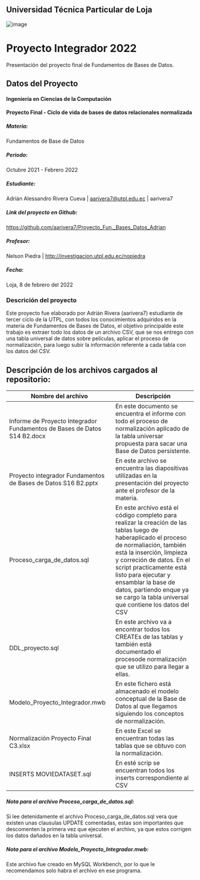 ## Universidad Técnica Particular de Loja
![image](https://user-images.githubusercontent.com/56032735/120117919-4f322780-c155-11eb-86b1-415562139384.png)
# Proyecto Integrador 2022
Presentación del proyecto final de Fundamentos de Bases de Datos.

## Datos del Proyecto
#### Ingeniería en Ciencias de la Computación
#### Proyecto Final - Ciclo de vida de bases de datos relacionales normalizada

##### Materia:
Fundamentos de Base de Datos 

##### Periodo: 
Octubre 2021 - Febrero 2022

##### Estudiante:
Adrián Alessandro Rivera Cueva | aarivera7@utpl.edu.ec | aarivera7

##### Link del proyecto en Github: 
https://github.com/aarivera7/Proyecto_Fun._Bases_Datos_Adrian

##### Profesor: 
Nelson Piedra | http://investigacion.utpl.edu.ec/nopiedra

##### Fecha: 
Loja, 8 de febrero del 2022

### Descrición del proyecto
Este proyecto fue elaborado por Adrián Rivera (aarivera7) estudiante de tercer ciclo de la UTPL,
con todos los conocimíentos adquiridos en la materia de Fundamentos de Bases de Datos, el objetivo
principalde este trabajo es extraer todo los datos de un archivo CSV, que se nos entrego con una
tabla universal de datos sobre películas, aplicar el proceso de normalización, para luego subir la 
información referente a cada tabla con los datos del CSV.

## Descripción de los archivos cargados al repositorio:

|Nombre del archivo|Descripción|
|------------------------------------------------------------------------|----------------------------------------|
|Informe de Proyecto Integrador Fundamentos de Bases de Datos S14 B2.docx|En este documento se encuentra el informe con todo el proceso de normalización aplicado de la tabla universar propuesta para sacar una Base de Datos persistente.|
|Proyecto integrador Fundamentos de Bases de Datos S16 B2.pptx |En este archivo se encuentra las diapositivas utilizadas en la presentación del proyecto ante el profesor de la materia.|
|Proceso_carga_de_datos.sql|En este archivo está el código completo para realizar la creación de las tablas luego de haberaplicado el proceso de normaliación, también está la inserción, limpieza y correción de datos. En el script practicamente está listo para ejecutar y ensamblar la base de datos, partiendo enque ya se cargo la tabla universal que contiene los datos del CSV|
|DDL_proyecto.sql|En este archivo va a encontrar todos los CREATEs de las tablas y también está documentado el procesode normalización que se utilizo para llegar a ellas.|
|Modelo_Proyecto_Integrador.mwb|En este fichero está almacenado el modelo conceptual de la Base de Datos al que llegamos siguiendo los conceptos de normalización.|
|Normalización Proyecto Final C3.xlsx|En este Excel se encuentran todas las tablas que se obtuvo con la normalización.|
|INSERTS MOVIEDATASET.sql|En esté scrip se encuentran todos los inserts correspondiente al CSV|

##### Nota para el archivo Proceso_carga_de_datos.sql: 
Si lee detenidamente el archivo Proceso_carga_de_datos.sql vera que existen unas clausulas UPDATE comentadas, estas
son importantes que descomenten la primera vez que ejecuten el archivo, ya que estos corrigen los
datos dañados en la tabla universal.

##### Nota para el archivo Modelo_Proyecto_Integrador.mwb:
Este archivo fue creado en MySQL Workbench, por lo que le recomendamos solo habra el archivo
en ese programa.
